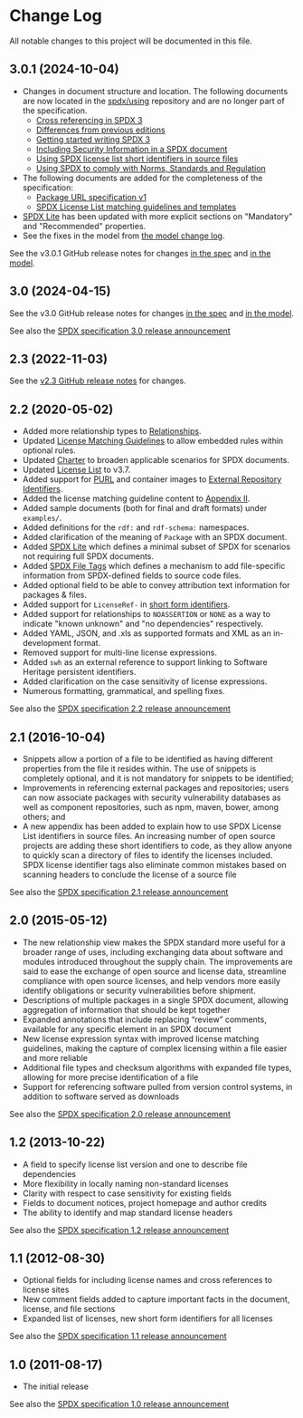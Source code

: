 # Change Log

All notable changes to this project will be documented in this file.

## 3.0.1 (2024-10-04)

* Changes in document structure and location.
  The following documents are now located in the
  [spdx/using](https://github.com/spdx/using/) repository and are no longer
  part of the specification.
  * [Cross referencing in SPDX 3](https://github.com/spdx/using/blob/main/docs/cross-reference.md)
  * [Differences from previous editions](https://github.com/spdx/using/blob/main/docs/diffs-from-previous-editions.md)
  * [Getting started writing SPDX 3](https://github.com/spdx/using/blob/main/docs/getting-started.md)
  * [Including Security Information in a SPDX document](https://github.com/spdx/using/blob/main/docs/including-security-information-in-SPDX.md)
  * [Using SPDX license list short identifiers in source files](https://github.com/spdx/using/blob/main/docs/using-SPDX-short-identifiers-in-source-files.md)
  * [Using SPDX to comply with Norms, Standards and Regulation](https://github.com/spdx/using/blob/main/docs/using-SPDX-to-comply-with-industry-guidance.md)
* The following documents are added for the completeness of the specification:
  * [Package URL specification v1](./docs/annexes/pkg-url-specification.md)
  * [SPDX License List matching guidelines and templates](./docs/annexes/license-matching-guidelines-and-templates.md)
* [SPDX Lite](./docs/annexes/spdx-lite.md) has been updated with more explicit
  sections on "Mandatory" and "Recommended" properties.
* See the fixes in the model from
  [the model change log](https://github.com/spdx/spdx-3-model/blob/main/CHANGELOG.md).

See the v3.0.1 GitHub release notes for changes
[in the spec](https://github.com/spdx/spdx-spec/releases/tag/v3.0.1) and
[in the model](https://github.com/spdx/spdx-3-model/releases/tag/3.0.1).

## 3.0 (2024-04-15)

See the v3.0 GitHub release notes for changes
[in the spec](https://github.com/spdx/spdx-spec/releases/tag/v3.0) and
[in the model](https://github.com/spdx/spdx-3-model/releases/tag/3.0).

See also the [SPDX specification 3.0 release announcement](https://www.linuxfoundation.org/press/spdx-3-revolutionizes-software-management-in-systems-with-enhanced-functionality-and-streamlined-use-cases)

## 2.3 (2022-11-03)

See the [v2.3 GitHub release notes](https://github.com/spdx/spdx-spec/releases/tag/v2.3) for changes.

## 2.2 (2020-05-02)

* Added more relationship types to [Relationships](https://github.com/spdx/spdx-spec/blob/development/v2.2/chapters/7-relationships-between-SPDX-elements.md).
* Updated [License Matching Guidelines](https://github.com/spdx/spdx-spec/blob/development/v2.2/chapters/appendix-II-license-matching-guidelines-and-templates.md) to allow embedded rules within optional rules.
* Updated [Charter](https://github.com/spdx/spdx-spec/blob/development/v2.2/chapters/1-rationale.md) to broaden applicable scenarios for SPDX documents.
* Updated [License List](https://github.com/spdx/spdx-spec/blob/development/v2.2/chapters/appendix-I-SPDX-license-list.md) to v3.7.
* Added support for [PURL](https://github.com/package-url/purl-spec) and container images to [External Repository Identifiers](https://github.com/spdx/spdx-spec/blob/development/v2.2/chapters/appendix-VI-external-repository-identifiers.md).
* Added the license matching guideline content to [Appendix II](https://github.com/spdx/spdx-spec/blob/development/v2.2/chapters/appendix-II-license-matching-guidelines-and-templates.md).
* Added sample documents (both for final and draft formats) under `examples/`.
* Added definitions for the `rdf:` and `rdf-schema:` namespaces.
* Added clarification of the meaning of `Package` with an SPDX document.
* Added [SPDX Lite](https://github.com/spdx/spdx-spec/blob/development/v2.2/chapters/appendix-VIII-SPDX-Lite.md) which defines a minimal subset of SPDX for scenarios not requiring full SPDX documents.
* Added [SPDX File Tags](https://github.com/spdx/spdx-spec/blob/development/v2.2/chapters/appendix-IX-file-tags.md) which defines a mechanism to add file-specific information from SPDX-defined fields to source code files.
* Added optional field to be able to convey attribution text information for packages & files.
* Added support for `LicenseRef-` in [short form identifiers](https://github.com/spdx/spdx-spec/blob/development/v2.2/chapters/appendix-V-using-SPDX-short-identifiers-in-source-files.md).
* Added support for relationships to `NOASSERTION` or `NONE` as a way to indicate "known unknown" and "no dependencies" respectively.
* Added YAML, JSON, and .xls as supported formats and XML as an in-development format.
* Removed support for multi-line license expressions.
* Added `swh` as an external reference to support linking to Software Heritage persistent identifiers.
* Added clarification on the case sensitivity of license expressions.
* Numerous formatting, grammatical, and spelling fixes.

See also the [SPDX specification 2.2 release announcement](https://www.linuxfoundation.org/blog/2020/05/spdx-2-2-specification-released/)

## 2.1 (2016-10-04)

* Snippets allow a portion of a file to be identified as having different properties from the file it resides within. The use of snippets is completely optional, and it is not mandatory for snippets to be identified;
* Improvements in referencing external packages and repositories; users can now associate packages with security vulnerability databases as well as component repositories, such as npm, maven, bower, among others; and
* A new appendix has been added to explain how to use SPDX License List identifiers in source files. An increasing number of open source projects are adding these short identifiers to code, as they allow anyone to quickly scan a directory of files to identify the licenses included. SPDX license identifier tags also eliminate common mistakes based on scanning headers to conclude the license of a source file

See also the [SPDX specification 2.1 release announcement](https://www.linuxfoundation.org/press-release/2016/10/the-linux-foundations-open-compliance-initiative-releases-new-spdx-specification)

## 2.0 (2015-05-12)

* The new relationship view makes the SPDX standard more useful for a broader range of uses, including exchanging data about software and modules introduced throughout the supply chain. The improvements are said to ease the exchange of open source and license data, streamline compliance with open source licenses, and help vendors more easily identify obligations or security vulnerabilities before shipment.
* Descriptions of multiple packages in a single SPDX document, allowing aggregation of information that should be kept together
* Expanded annotations that include replacing “review” comments, available for any specific element in an SPDX document
* New license expression syntax with improved license matching guidelines, making the capture of complex licensing within a file easier and more reliable
* Additional file types and checksum algorithms with expanded file types, allowing for more precise identification of a file
* Support for referencing software pulled from version control systems, in addition to software served as downloads

See also the [SPDX specification 2.0 release announcement](https://spdx.dev/milestone-day-spdx-release-version-2-0-release-great-step-forward-greatly-expands-utility-applicability-spec)

## 1.2 (2013-10-22)

* A field to specify license list version and one to describe file dependencies
* More flexibility in locally naming non-standard licenses
* Clarity with respect to case sensitivity for existing fields
* Fields to document notices, project homepage and author credits
* The ability to identify and map standard license headers

See also the [SPDX specification 1.2 release announcement](https://spdx.dev/spdx-releases-version-1-2-specification)

## 1.1 (2012-08-30)

* Optional fields for including license names and cross references to license sites
* New comment fields added to capture important facts in the document, license, and file sections
* Expanded list of licenses, new short form identifiers for all licenses

See also the [SPDX specification 1.1 release announcement](https://www.linuxfoundation.org/press-release/2012/08/the-linux-foundations-spdx-workgroup-releases-new-version-of-software-package-data-exchange-standard-2/)

## 1.0 (2011-08-17)

* The initial release

See also the [SPDX specification 1.0 release announcement](https://www.linuxfoundation.org/press-release/2011/08/spdx-workgroup-releases-software-package-data-exchange-standard-to-widespread-industry-support/)
